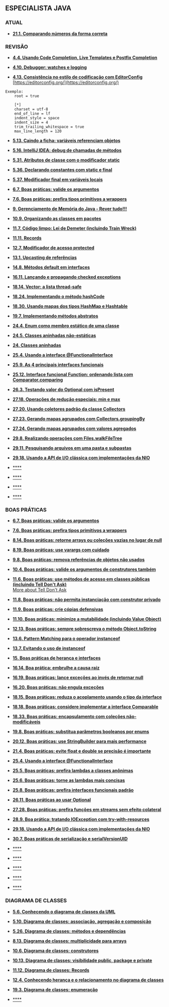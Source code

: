 ## ESPECIALISTA JAVA


### ATUAL

- [**21.1. Comparando números da forma correta**](https://app.algaworks.com/aulas/4729/comparando-numeros-da-forma-correta)


### REVISÃO

- [**4.4. Usando Code Completion, Live Templates e Postfix Completion**](https://app.algaworks.com/aulas/4336/usando-code-completion-live-templates-e-postfix-completion)


- [**4.10. Debugger: watches e logging**](https://app.algaworks.com/aulas/4342/debugger-watches-e-logging)


- [**4.13. Consistência no estilo de codificação com EditorConfig**](https://app.algaworks.com/aulas/4345/consistencia-no-estilo-de-codificacao-com-editorconfig)
[https://editorconfig.org/](https://editorconfig.org/)

```plaintext
Exemplo:
    root = true

    [*]
    charset = utf-8
    end_of_line = lf
    indent_style = space
    indent_size = 4
    trim_trailing_whitespace = true
    max_line_length = 120
```

- [**5.13. Caindo a ficha: variáveis referenciam objetos**](https://app.algaworks.com/aulas/4359/caindo-a-ficha-variaveis-referenciam-objetos)


- [**5.16. IntelliJ IDEA: debug de chamadas de métodos**](https://app.algaworks.com/aulas/4362/intellij-idea-debug-de-chamadas-de-metodos)


- [**5.31. Atributos de classe com o modificador static**](https://app.algaworks.com/aulas/4377/atributos-de-classe-com-o-modificador-static)


- [**5.36. Declarando constantes com static e final**](https://app.algaworks.com/aulas/4382/declarando-constantes-com-static-e-final)


- [**5.37. Modificador final em variáveis locais**](https://app.algaworks.com/aulas/4383/modificador-final-em-variaveis-locais)


- [**6.7. Boas práticas: valide os argumentos**](https://app.algaworks.com/aulas/4431/boas-praticas-valide-os-argumentos)


- [**7.6. Boas práticas: prefira tipos primitivos a wrappers**](https://app.algaworks.com/aulas/4437/boas-praticas-prefira-tipos-primitivos-a-wrappers)


- [**9. Gerenciamento de Memória do Java - Rever tudo!!!**](https://app.algaworks.com/aulas/4479/estrutura-da-memoria-da-jvm)


- [**10.9. Organizando as classes em pacotes**](https://app.algaworks.com/aulas/4495/organizando-as-classes-em-pacotes)


- [**11.7. Código limpo: Lei de Demeter (incluindo Train Wreck)**](https://app.algaworks.com/aulas/4510/codigo-limpo-lei-de-demeter-incluindo-train-wreck)


- [**11.11. Records**](https://app.algaworks.com/aulas/4514/records)


- [**12.7. Modificador de acesso protected**](https://app.algaworks.com/aulas/4522/modificador-de-acesso-protected)


- [**13.1. Upcasting de referências**](https://app.algaworks.com/aulas/4533/upcasting-de-referencias)


- [**14.8. Métodos default em interfaces**](https://app.algaworks.com/aulas/4551/metodos-default-em-interfaces)


- [**16.11. Lançando e propagando checked exceptions**](https://app.algaworks.com/aulas/4653/lancando-e-propagando-checked-exceptions)


- [**18.14. Vector: a lista thread-safe**](https://app.algaworks.com/aulas/4684/vector-a-lista-thread-safe)


- [**18.24. Implementando o método hashCode**](https://app.algaworks.com/aulas/4694/implementando-o-metodo-hashcode)


- [**18.30. Usando mapas dos tipos HashMap e Hashtable**](https://app.algaworks.com/aulas/4700/usando-mapas-dos-tipos-hashmap-e-hashtable)


- [**19.7. Implementando métodos abstratos**](https://app.algaworks.com/aulas/4712/implementando-metodos-abstratos)


- [**24.4. Enum como membro estático de uma classe**](https://app.algaworks.com/aulas/4786/enum-como-membro-estatico-de-uma-classe)


- [**24.5. Classes aninhadas não-estáticas**](https://app.algaworks.com/aulas/4787/classes-aninhadas-nao-estaticas)


- [**24. Classes aninhadas**](https://app.algaworks.com/aulas/4783/introducao-as-classes-aninhadas)


- [**25.4. Usando a interface @FunctionalInterface**](https://app.algaworks.com/aulas/4795/usando-a-interface-functionalinterface)


- [**25.9. As 4 principais interfaces funcionais**](https://app.algaworks.com/aulas/4800/as-4-principais-interfaces-funcionais)


- [**25.12. Interface funcional Function: ordenando lista com Comparator.comparing**](https://app.algaworks.com/aulas/4803/interface-funcional-function-ordenando-lista-com-comparatorcomparing)


- [**26.3. Testando valor do Optional com isPresent**](https://app.algaworks.com/aulas/4811/testando-valor-do-optional-com-ispresent)


- [**27.18. Operações de redução especiais: min e max**](https://app.algaworks.com/aulas/4838/operacoes-de-reducao-especiais-min-e-max)


- [**27.20. Usando coletores padrão da classe Collectors**](https://app.algaworks.com/aulas/4840/usando-coletores-padrao-da-classe-collectors)


- [**27.23. Gerando mapas agrupados com Collectors.groupingBy**](https://app.algaworks.com/aulas/4843/gerando-mapas-agrupados-com-collectorsgroupingby)


- [**27.24. Gerando mapas agrupados com valores agregados**](https://app.algaworks.com/aulas/4844/gerando-mapas-agrupados-com-valores-agregados)


- [**29.8. Realizando operações com Files.walkFileTree**](https://app.algaworks.com/aulas/4875/realizando-operacoes-com-fileswalkfiletree)


- [**29.11. Pesquisando arquivos em uma pasta e subpastas**](https://app.algaworks.com/aulas/4878/pesquisando-arquivos-em-uma-pasta-e-subpastas)


- [**29.18. Usando a API de I/O clássica com implementações da NIO**](https://app.algaworks.com/aulas/4885/usando-a-api-de-io-classica-com-implementacoes-da-nio)


- [****]()


- [****]()


- [****]()


- [****]()

### BOAS PRÁTICAS

- [**6.7. Boas práticas: valide os argumentos**](https://app.algaworks.com/aulas/4431/boas-praticas-valide-os-argumentos)


- [**7.6. Boas práticas: prefira tipos primitivos a wrappers**](https://app.algaworks.com/aulas/4437/boas-praticas-prefira-tipos-primitivos-a-wrappers)


- [**8.14. Boas práticas: retorne arrays ou coleções vazias no lugar de null**](https://app.algaworks.com/aulas/4472/boas-praticas-retorne-arrays-ou-colecoes-vazias-no-lugar-de-null)


- [**8.19. Boas práticas: use varargs com cuidado**](https://app.algaworks.com/aulas/4477/boas-praticas-use-varargs-com-cuidado)


- [**9.8. Boas práticas: remova referências de objetos não usados**](https://app.algaworks.com/aulas/4486/boas-praticas-remova-referencias-de-objetos-nao-usados)


- [**10.4. Boas práticas: valide os argumentos de construtores também**](https://app.algaworks.com/aulas/4490/boas-praticas-valide-os-argumentos-de-construtores-tambem)


- [**11.6. Boas práticas: use métodos de acesso em classes públicas (incluindo Tell Don't Ask)**](https://app.algaworks.com/aulas/4509/boas-praticas-use-metodos-de-acesso-em-classes-publicas-incluindo-tell-dont-ask)  
  [More about Tell Don't Ask](https://martinfowler.com/bliki/TellDontAsk.html)


- [**11.8. Boas práticas: não permita instanciação com construtor privado**](https://app.algaworks.com/aulas/4511/boas-praticas-nao-permita-instanciacao-com-construtor-privado)


- [**11.9. Boas práticas: crie cópias defensivas**](https://app.algaworks.com/aulas/4512/boas-praticas-crie-copias-defensivas)


- [**11.10. Boas práticas: minimize a mutabilidade (incluindo Value Object)**](https://app.algaworks.com/aulas/4513/boas-praticas-minimize-a-mutabilidade-incluindo-value-object)


- [**12.13. Boas práticas: sempre sobrescreva o método Object.toString**](https://app.algaworks.com/aulas/4528/boas-praticas-sempre-sobrescreva-o-metodo-objecttostring)


- [**13.6. Pattern Matching para o operador instanceof**](https://app.algaworks.com/aulas/4538/pattern-matching-para-o-operador-instanceof)


- [**13.7. Evitando o uso de instanceof**](https://app.algaworks.com/aulas/4539/evitando-o-uso-de-instanceof)


- [**15. Boas práticas de herança e interfaces**](https://app.algaworks.com/aulas/4559/rigidez-do-codigo-com-heranca)


- [**16.14. Boa prática: embrulhe a causa raiz**](https://app.algaworks.com/aulas/4656/boa-pratica-embrulhe-a-causa-raiz)


- [**16.19. Boas práticas: lance exceções ao invés de retornar null**](https://app.algaworks.com/aulas/4661/boas-praticas-lance-excecoes-ao-inves-de-retornar-null)


- [**16.20. Boas práticas: não engula exceções**](https://app.algaworks.com/aulas/4662/boas-praticas-nao-engula-excecoes)


- [**18.15. Boas práticas: reduza o acoplamento usando o tipo da interface**](https://app.algaworks.com/aulas/4685/boas-praticas-reduza-o-acoplamento-usando-o-tipo-da-interface)


- [**18.18. Boas práticas: considere implementar a interface Comparable**](https://app.algaworks.com/aulas/4688/boas-praticas-considere-implementar-a-interface-comparable)


- [**18.33. Boas práticas: encapsulamento com coleções não-modificáveis**](https://app.algaworks.com/aulas/4703/boas-praticas-encapsulamento-com-colecoes-nao-modificaveis)


- [**19.8. Boas práticas: substitua parâmetros booleanos por enums**](https://app.algaworks.com/aulas/4713/boas-praticas-substitua-parametros-booleanos-por-enums)


- [**20.12. Boas práticas: use StringBuilder para mais performance**](https://app.algaworks.com/aulas/4726/boas-praticas-use-stringbuilder-para-mais-performance)


- [**21.4. Boas práticas: evite float e double se precisão é importante**](https://app.algaworks.com/aulas/4732/boas-praticas-evite-float-e-double-se-precisao-e-importante)


- [**25.4. Usando a interface @FunctionalInterface**](https://app.algaworks.com/aulas/4795/usando-a-interface-functionalinterface)


- [**25.5. Boas práticas: prefira lambdas a classes anônimas**](https://app.algaworks.com/aulas/4796/boas-praticas-prefira-lambdas-a-classes-anonimas)


- [**25.6. Boas práticas: torne as lambdas mais concisas**](https://app.algaworks.com/aulas/4797/boas-praticas-torne-as-lambdas-mais-concisas)


- [**25.8. Boas práticas: prefira interfaces funcionais padrão**](https://app.algaworks.com/aulas/4799/boas-praticas-prefira-interfaces-funcionais-padrao)


- [**26.11. Boas práticas ao usar Optional**](https://app.algaworks.com/aulas/4819/boas-praticas-ao-usar-optional)


- [**27.28. Boas práticas: prefira funções em streams sem efeito colateral**](https://app.algaworks.com/aulas/4848/boas-praticas-prefira-funcoes-em-streams-sem-efeito-colateral)


- [**28.9. Boa prática: tratando IOException com try-with-resources**](https://app.algaworks.com/aulas/4858/boa-pratica-tratando-ioexception-com-try-with-resources)


- [**29.18. Usando a API de I/O clássica com implementações da NIO**](https://app.algaworks.com/aulas/4885/usando-a-api-de-io-classica-com-implementacoes-da-nio)


- [**30.7. Boas práticas de serialização e serialVersionUID**](https://app.algaworks.com/aulas/4895/boas-praticas-de-serializacao-e-serialversionuid)


- [****]()


- [****]()


- [****]()


- [****]()


- [****]()

### DIAGRAMA DE CLASSES

- [**5.6. Conhecendo o diagrama de classes da UML**](https://app.algaworks.com/aulas/4352/conhecendo-o-diagrama-de-classes-da-uml)


- [**5.10. Diagrama de classes: associação, agregação e composição**](https://app.algaworks.com/aulas/4356/diagrama-de-classes-associacao-agregacao-e-composicao)


- [**5.26. Diagrama de classes: métodos e dependências**](https://app.algaworks.com/aulas/4372/diagrama-de-classes-metodos-e-dependencias)


- [**8.13. Diagrama de classes: multiplicidade para arrays**](https://app.algaworks.com/aulas/4471/diagrama-de-classes-multiplicidade-para-arrays)


- [**10.6. Diagrama de classes: construtores**](https://app.algaworks.com/aulas/4492/diagrama-de-classes-construtores)


- [**10.13. Diagrama de classes: visibilidade public, package e private**](https://app.algaworks.com/aulas/4499/diagrama-de-classes-visibilidade-public-package-e-private)


- [**11.12. Diagrama de classes: Records**](https://app.algaworks.com/aulas/4515/diagrama-de-classes-records)


- [**12.4. Conhecendo herança e o relacionamento no diagrama de classes**](https://app.algaworks.com/aulas/4519/conhecendo-heranca-e-o-relacionamento-no-diagrama-de-classes)


- [**19.3. Diagrama de classes: enumeração**](https://app.algaworks.com/aulas/4708/diagrama-de-classes-enumeracao)


- [****]()


